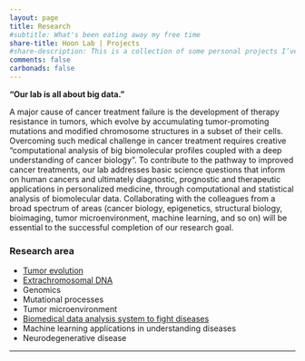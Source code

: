 ```yaml
---
layout: page
title: Research
#subtitle: What's been eating away my free time
share-title: Hoon Lab | Projects
#share-description: This is a collection of some personal projects I’ve worked on, including many open-source software that's used by tens of thousands of people.
comments: false
carbonads: false
---
```



**“Our lab is all about big data.”**

A major cause of cancer treatment failure is the development of therapy resistance in tumors, which evolve by accumulating tumor-promoting mutations and modified chromosome structures in a subset of their cells. Overcoming such medical challenge in cancer treatment requires creative “computational analysis of big biomolecular profiles coupled with a deep understanding of cancer biology”. To contribute to the pathway to improved cancer treatments, our lab addresses basic science questions that inform on human cancers and ultimately diagnostic, prognostic and therapeutic applications in personalized medicine, through computational and statistical analysis of biomolecular data. Collaborating with the colleagues from a broad spectrum of areas (cancer biology, epigenetics, structural biology, bioimaging, tumor microenvironment,  machine learning, and so on)  will be essential to the successful completion of our research goal.


### Research area

* [Tumor evolution]({{site.url}}/glass)
* [Extrachromosomal DNA]({{site.url}}/tags/#ecDNA)
* Genomics
* Mutational processes
* Tumor microenvironment
* [Biomedical data analysis system to fight diseases]({{site.url}}/glass)
* Machine learning applications in understanding diseases
* Neurodegenerative disease


---
